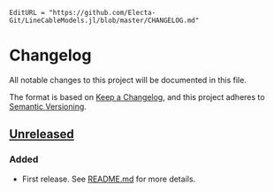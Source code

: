 ```@meta
EditURL = "https://github.com/Electa-Git/LineCableModels.jl/blob/master/CHANGELOG.md"
```

# Changelog

All notable changes to this project will be documented in this file.

The format is based on [Keep a Changelog](https://keepachangelog.com/en/1.0.0/),
and this project adheres to [Semantic Versioning](https://semver.org/spec/v2.0.0.html).

## [Unreleased](https://github.com/Electa-Git/LineCableModels.jl/tree/main)

### Added

- First release. See [README.md](https://github.com/Electa-Git/LineCableModels.jl/blob/main/README.md) for more details.

<!-- Links -->
